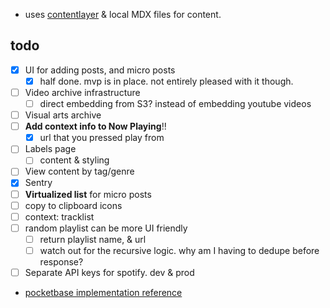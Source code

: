- uses [contentlayer](https://www.contentlayer.dev/) & local MDX files for content.

## todo
- [x] UI for adding posts, and micro posts
  - [x] half done. mvp is in place. not entirely pleased with it though.
- [ ] Video archive infrastructure
  - [ ] direct embedding from S3? instead of embedding youtube videos
- [ ] Visual arts archive
- [ ] **Add context info to Now Playing**!!
  - [x] url that you pressed play from
- [ ] Labels page
  - [ ] content & styling
- [ ] View content by tag/genre
- [x] Sentry
- [ ] **Virtualized list** for micro posts
- [ ] copy to clipboard icons
- [ ] context: tracklist
- [ ] random playlist can be more UI friendly
  - [ ] return playlist name, & url
  - [ ] watch out for the recursive logic. why am I having to dedupe before response?
- [ ] Separate API keys for spotify. dev & prod

- [pocketbase implementation reference](https://github.com/tech-with-mahad/next-pocketbase-tutorial-1)
